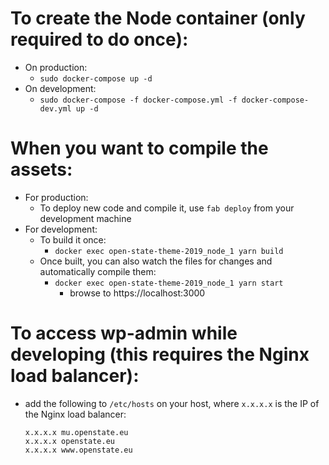# To create the Node container (only required to do once):
- On production:
    - `sudo docker-compose up -d`
- On development:
    - `sudo docker-compose -f docker-compose.yml -f docker-compose-dev.yml up -d`

# When you want to compile the assets:
- For production:
    - To deploy new code and compile it, use `fab deploy` from your development machine
- For development:
    - To build it once:
        - `docker exec open-state-theme-2019_node_1 yarn build`
    - Once built, you can also watch the files for changes and automatically compile them:
        - `docker exec open-state-theme-2019_node_1 yarn start`
            - browse to https://localhost:3000

# To access wp-admin while developing (this requires the Nginx load balancer):
- add the following to `/etc/hosts` on your host, where `x.x.x.x` is the IP of the Nginx load balancer:
    ```
    x.x.x.x mu.openstate.eu
    x.x.x.x openstate.eu
    x.x.x.x www.openstate.eu
    ```
